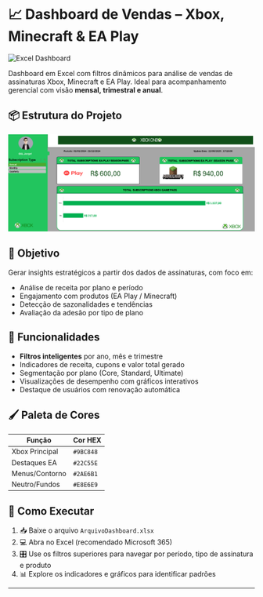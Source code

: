 # 📈 Dashboard de Vendas – Xbox, Minecraft & EA Play

![Excel Dashboard](https://img.shields.io/badge/Microsoft%20Excel-Dashboard-green)

Dashboard em Excel com filtros dinâmicos para análise de vendas de assinaturas Xbox, Minecraft e EA Play. Ideal para acompanhamento gerencial com visão **mensal, trimestral e anual**.

## 📦 Estrutura do Projeto
![banner](DashboardXboxExcel.png)

## 🎯 Objetivo

Gerar insights estratégicos a partir dos dados de assinaturas, com foco em:

- Análise de receita por plano e período
- Engajamento com produtos (EA Play / Minecraft)
- Detecção de sazonalidades e tendências
- Avaliação da adesão por tipo de plano

## 🧩 Funcionalidades

- **Filtros inteligentes** por ano, mês e trimestre
- Indicadores de receita, cupons e valor total gerado
- Segmentação por plano (Core, Standard, Ultimate)
- Visualizações de desempenho com gráficos interativos
- Destaque de usuários com renovação automática

## 🖌️ Paleta de Cores

| Função           | Cor HEX   |
|------------------|-----------|
| Xbox Principal   | `#9BC848` |
| Destaques EA     | `#22C55E` |
| Menus/Contorno   | `#2AE6B1` |
| Neutro/Fundos    | `#E8E6E9` |

## 🚀 Como Executar

1. 📥 Baixe o arquivo `ArquivoDashboard.xlsx`
2. 💻 Abra no Excel (recomendado Microsoft 365)
3. 🎛️ Use os filtros superiores para navegar por período, tipo de assinatura e produto
4. 📊 Explore os indicadores e gráficos para identificar padrões
   
---
